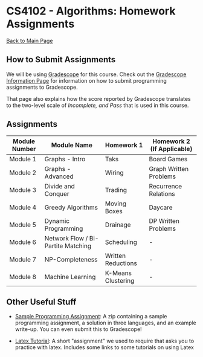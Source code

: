 CS4102 - Algorithms: Homework Assignments
===============================

[Back to Main Page](../readme.html)


<a name="introduction"></a>How to Submit Assignments
--------------------------------------- 

We will be using [Gradescope](https://gradescope.com) for this course. Check out the [Gradescope Information Page](./gradescope.html) for information on how to submit programming assignments to Gradescope.

That page also explains how the score reported by Gradescope translates to the two-level scale of *Incomplete, and Pass* that is used in this course.

<a name="introduction"></a>Assignments
--------------------------------------- 

| Module Number | Module Name | Homework 1 | Homework 2 (If Applicable) |
|----------|------------------------|------------------------|------------------------|
| Module 1 | Graphs - Intro | Taks | Board Games |
| Module 2 | Graphs - Advanced | Wiring | Graph Written Problems |
| Module 3 | Divide and Conquer | Trading | Recurrence Relations |
| Module 4 | Greedy Algorithms | Moving Boxes | Daycare |
| Module 5 | Dynamic Programming | Drainage | DP Written Problems |
| Module 6 | Network Flow / Bi-Partite Matching | Scheduling | - |
| Module 7 | NP-Completeness | Written Reductions | - |
| Module 8 | Machine Learning | K-Means Clustering | - |


<a name="other"></a>Other Useful Stuff
---------------------------------------

- [Sample Programming Assignment](./sample/SampleProgAssignment.zip): A zip containing a sample programming assignment, a solution in three languages, and an example write-up. You can even submit this to Gradescope!

- [Latex Tutorial](./latexTutorial.pdf): A short "assignment" we used to require that asks you to practice with latex. Includes some links to some tutorials on using Latex

